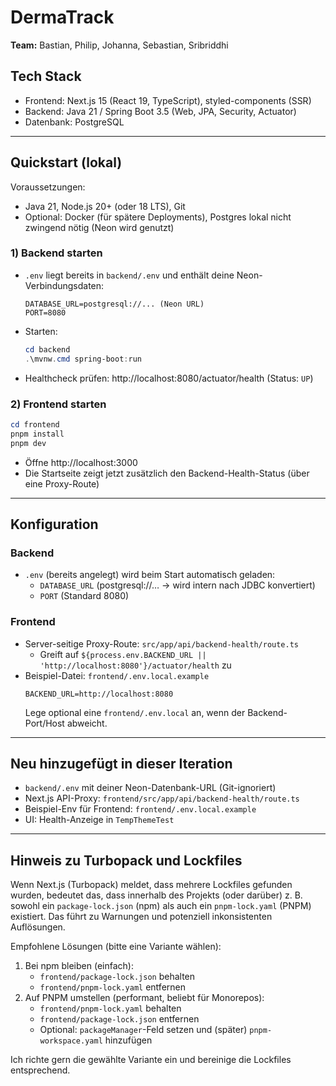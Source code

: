 # DermaTrack

**Team:** Bastian, Philip, Johanna, Sebastian, Sribriddhi

## Tech Stack

- Frontend: Next.js 15 (React 19, TypeScript), styled-components (SSR)
- Backend: Java 21 / Spring Boot 3.5 (Web, JPA, Security, Actuator)
- Datenbank: PostgreSQL

---

## Quickstart (lokal)

Voraussetzungen:
- Java 21, Node.js 20+ (oder 18 LTS), Git
- Optional: Docker (für spätere Deployments), Postgres lokal nicht zwingend nötig (Neon wird genutzt)

### 1) Backend starten
- `.env` liegt bereits in `backend/.env` und enthält deine Neon-Verbindungsdaten:
  ```env
  DATABASE_URL=postgresql://... (Neon URL)
  PORT=8080
  ```
- Starten:
  ```powershell
  cd backend
  .\mvnw.cmd spring-boot:run
  ```
- Healthcheck prüfen: http://localhost:8080/actuator/health (Status: `UP`)

### 2) Frontend starten
```powershell
cd frontend
pnpm install
pnpm dev
```
- Öffne http://localhost:3000
- Die Startseite zeigt jetzt zusätzlich den Backend-Health-Status (über eine Proxy-Route)

---

## Konfiguration

### Backend
- `.env` (bereits angelegt) wird beim Start automatisch geladen:
  - `DATABASE_URL` (postgresql://… → wird intern nach JDBC konvertiert)
  - `PORT` (Standard 8080)

### Frontend
- Server-seitige Proxy-Route: `src/app/api/backend-health/route.ts`
  - Greift auf `${process.env.BACKEND_URL || 'http://localhost:8080'}/actuator/health` zu
- Beispiel-Datei: `frontend/.env.local.example`
  ```env
  BACKEND_URL=http://localhost:8080
  ```
  Lege optional eine `frontend/.env.local` an, wenn der Backend-Port/Host abweicht.

---

## Neu hinzugefügt in dieser Iteration
- `backend/.env` mit deiner Neon-Datenbank-URL (Git-ignoriert)
- Next.js API-Proxy: `frontend/src/app/api/backend-health/route.ts`
- Beispiel-Env für Frontend: `frontend/.env.local.example`
- UI: Health-Anzeige in `TempThemeTest`

---

## Hinweis zu Turbopack und Lockfiles
Wenn Next.js (Turbopack) meldet, dass mehrere Lockfiles gefunden wurden, bedeutet das, dass innerhalb des Projekts (oder darüber) z. B. sowohl ein `package-lock.json` (npm) als auch ein `pnpm-lock.yaml` (PNPM) existiert. Das führt zu Warnungen und potenziell inkonsistenten Auflösungen.

Empfohlene Lösungen (bitte eine Variante wählen):
1. Bei npm bleiben (einfach):
   - `frontend/package-lock.json` behalten
   - `frontend/pnpm-lock.yaml` entfernen
2. Auf PNPM umstellen (performant, beliebt für Monorepos):
   - `frontend/pnpm-lock.yaml` behalten
   - `frontend/package-lock.json` entfernen
   - Optional: `packageManager`-Feld setzen und (später) `pnpm-workspace.yaml` hinzufügen

Ich richte gern die gewählte Variante ein und bereinige die Lockfiles entsprechend.
